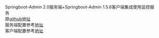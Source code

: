 
Springboot-Admin 2.0服务端+Springboot-Admin 1.5.6客户端集成使用监控服务<br>
原[github地址](https://github.com/p555iii/spring-boot-admin1.5to2.0)<br>
服务端配置参考[地址]()<br>
客户端配置参考[地址]()<br>